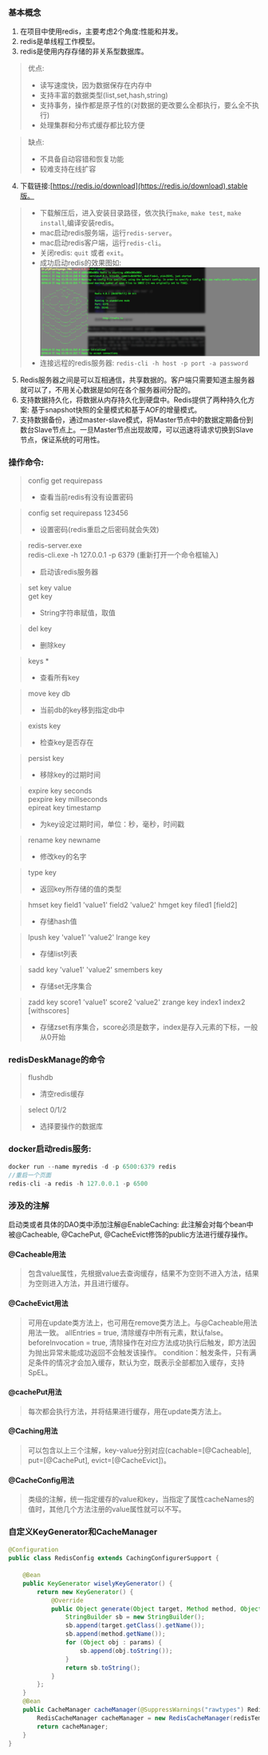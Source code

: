 ### 基本概念
1. 在项目中使用redis，主要考虑2个角度:性能和并发。
2. redis是单线程工作模型。
3. redis是使用内存存储的非关系型数据库。

> 优点:
>- 读写速度快，因为数据保存在内存中   
>- 支持丰富的数据类型(list,set,hash,string)
>- 支持事务，操作都是原子性的(对数据的更改要么全都执行，要么全不执行)
>- 处理集群和分布式缓存都比较方便    

> 缺点:
>- 不具备自动容错和恢复功能    
>- 较难支持在线扩容

4. 下载链接:[https://redis.io/download](https://redis.io/download),stable版。  
>- 下载解压后，进入安装目录路径，依次执行`make`, `make test`, `make install`,编译安装redis。  
>- mac启动redis服务端，运行`redis-server`。 
>- mac启动redis客户端，运行`redis-cli`。
>- 关闭redis: `quit` 或者 `exit`。  
>- 成功启动redis的效果图如: ![alt-text](/images/redis1.png)  
>- 连接远程的redis服务器: `redis-cli -h host -p port -a password`

5. Redis服务器之间是可以互相通信，共享数据的。客户端只需要知道主服务器就可以了，不用关心数据是如何在各个服务器间分配的。
6. 支持数据持久化，将数据从内存持久化到硬盘中。Redis提供了两种持久化方案: 基于snapshot快照的全量模式和基于AOF的增量模式。
7. 支持数据备份，通过master-slave模式，将Master节点中的数据定期备份到数台Slave节点上。一旦Master节点出现故障，可以迅速将请求切换到Slave节点，保证系统的可用性。

### 操作命令:     
> config get requirepass   
>- 查看当前redis有没有设置密码     

> config set requirepass 123456
>- 设置密码(redis重启之后密码就会失效)

> redis-server.exe  
> redis-cli.exe -h 127.0.0.1 -p 6379 (重新打开一个命令框输入)
>- 启动该redis服务器  

> set key value   
> get key   
>- String字符串赋值，取值 

> del key
>- 删除key  

> keys *  
>- 查看所有key

> move key db  
>- 当前db的key移到指定db中 

> exists key  
>- 检查key是否存在  

> persist key  
>- 移除key的过期时间 

> expire key seconds   
> pexpire key millseconds   
> epireat key timestamp   
>- 为key设定过期时间，单位：秒，毫秒，时间戳 

> rename key newname   
>- 修改key的名字 

> type key  
>- 返回key所存储的值的类型  

> hmset key field1 'value1' field2 'value2'
> hmget key filed1 [field2]
>- 存储hash值

> lpush key 'value1' 'value2'
> lrange key
>- 存储list列表

> sadd key 'value1' 'value2' 
> smembers key
>- 存储set无序集合

> zadd key score1 'value1' score2 'value2'
> zrange key index1 index2 [withscores]
>- 存储zset有序集合，score必须是数字，index是存入元素的下标，一般从0开始

### redisDeskManage的命令   
> flushdb  
>- 清空redis缓存

> select 0/1/2    
>- 选择要操作的数据库

### docker启动redis服务:
```java
docker run --name myredis -d -p 6500:6379 redis
//重启一个页面
redis-cli -a redis -h 127.0.0.1 -p 6500   
```
  
### 涉及的注解   
启动类或者具体的DAO类中添加注解@EnableCaching:
此注解会对每个bean中被@Cacheable, @CachePut, @CacheEvict修饰的public方法进行缓存操作。   

#### @Cacheable用法
> 包含value属性，先根据value去查询缓存，结果不为空则不进入方法，结果为空则进入方法，并且进行缓存。

#### @CacheEvict用法
> 可用在update类方法上，也可用在remove类方法上。与@Cacheable用法用法一致。
> allEntries = true, 清除缓存中所有元素，默认false。
> beforeInvocation = true, 清除操作在对应方法成功执行后触发，即方法因为抛出异常未能成功返回不会触发该操作。
> condition：触发条件，只有满足条件的情况才会加入缓存，默认为空，既表示全部都加入缓存，支持SpEL。

#### @cachePut用法
> 每次都会执行方法，并将结果进行缓存，用在update类方法上。

#### @Caching用法
> 可以包含以上三个注解，key-value分别对应(cachable=[@Cacheable], put=[@CachePut], evict=[@CacheEvict])。

#### @CacheConfig用法
> 类级的注解，统一指定缓存的value和key，当指定了属性cacheNames的值时，其他几个方法注册的value属性就可以不写。

### 自定义KeyGenerator和CacheManager  
```java
@Configuration
public class RedisConfig extends CachingConfigurerSupport {

    @Bean
    public KeyGenerator wiselyKeyGenerator() {
        return new KeyGenerator() {
            @Override
            public Object generate(Object target, Method method, Object... params) {
                StringBuilder sb = new StringBuilder();
                sb.append(target.getClass().getName());
                sb.append(method.getName());
                for (Object obj : params) {
                    sb.append(obj.toString());
                }
                return sb.toString();
            }
        };
    }
    @Bean
    public CacheManager cacheManager(@SuppressWarnings("rawtypes") RedisTemplate redisTemplate) {
        RedisCacheManager cacheManager = new RedisCacheManager(redisTemplate);
        return cacheManager;
    }
}
```

